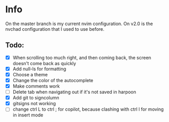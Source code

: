 # Info
On the master branch is my current nvim configuration. On v2.0 is the nvchad configuration that I used to use before.

## Todo:
- [x] When scrolling too much right, and then coming back, the screen doesn't come back as quickly
- [x] Add null-ls for formatting
- [x] Choose a theme
- [x] Change the color of the autocomplete
- [x] Make comments work
- [ ] Delete tab when navigating out if it's not saved in harpoon
- [x] Add git to signcolumn
- [x] gitsigns not working
- [ ] change ctrl L to ctrl ; for copilot, because clashing with ctrl l for moving in insert mode